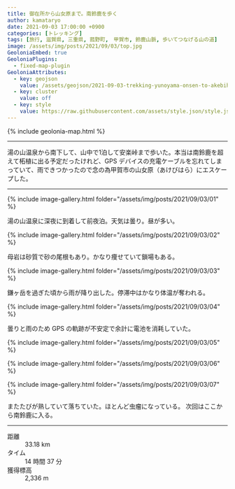 ```yaml
---
title: 御在所から山女原まで。南鈴鹿を歩く
author: kamataryo
date: 2021-09-03 17:00:00 +0900
categories: [トレッキング]
tags: [旅行, 滋賀県, 三重県, 菰野町,　甲賀市, 鈴鹿山脈, 歩いてつなげる山の道]
image: /assets/img/posts/2021/09/03/top.jpg
GeoloniaEmbed: true
GeoloniaPlugins:
  - fixed-map-plugin
GeoloniaAttributes:
  - key: geojson
    value: /assets/geojson/2021-09-03-trekking-yunoyama-onsen-to-akebihara.geojson
  - key: cluster
    value: off
  - key: style
    value: https://raw.githubusercontent.com/assets/style.json/style.json
---
```


{% include geolonia-map.html %}

---

湯の山温泉から南下して、山中で1泊して安楽峠まで歩いた。本当は南鈴鹿を超えて柘植に出る予定だったけれど、GPS デバイスの充電ケーブルを忘れてしまっていて、雨できつかったので念の為甲賀市の山女原（あけびはら）にエスケープした。

---

{% include image-gallery.html folder="/assets/img/posts/2021/09/03/01" %}

湯の山温泉に深夜に到着して前夜泊。天気は曇り。昼が多い。

{% include image-gallery.html folder="/assets/img/posts/2021/09/03/02" %}

母岩は砂質で砂の尾根もあり。かなり痩せていて鎖場もある。

{% include image-gallery.html folder="/assets/img/posts/2021/09/03/03" %}

鎌ヶ岳を過ぎた頃から雨が降り出した。停滞中はかなり体温が奪われる。

{% include image-gallery.html folder="/assets/img/posts/2021/09/03/04" %}

曇りと雨のため GPS の軌跡が不安定で余計に電池を消耗していた。

{% include image-gallery.html folder="/assets/img/posts/2021/09/03/05" %}

{% include image-gallery.html folder="/assets/img/posts/2021/09/03/06" %}

{% include image-gallery.html folder="/assets/img/posts/2021/09/03/07" %}

またたびが熟していて落ちていた。ほとんど虫瘤になっている。
次回はここから南鈴鹿に入る。

---

<dl>
<dt>距離</dt><dd>33.18 km</dd>
<dt>タイム</dt><dd>14 時間 37 分</dd>
<dt>獲得標高</dt><dd>2,336 m</dd>
</dl>

